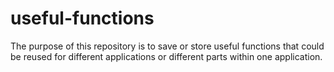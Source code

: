 # useful-functions
The purpose of this repository is to save or store useful functions that could be reused for different applications or different parts within one application. 
